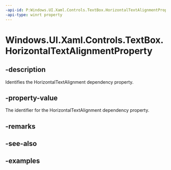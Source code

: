 ```yaml
---
-api-id: P:Windows.UI.Xaml.Controls.TextBox.HorizontalTextAlignmentProperty
-api-type: winrt property
---
```


<!-- Property syntax.
public DependencyProperty HorizontalTextAlignmentProperty { get; }
-->

# Windows.UI.Xaml.Controls.TextBox.HorizontalTextAlignmentProperty

## -description

Identifies the HorizontalTextAlignment dependency property.



## -property-value

The identifier for the HorizontalTextAlignment dependency property.

## -remarks

## -see-also

## -examples

